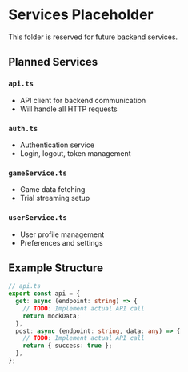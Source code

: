 # Services Placeholder

This folder is reserved for future backend services.

## Planned Services

### `api.ts`

- API client for backend communication
- Will handle all HTTP requests

### `auth.ts`

- Authentication service
- Login, logout, token management

### `gameService.ts`

- Game data fetching
- Trial streaming setup

### `userService.ts`

- User profile management
- Preferences and settings

## Example Structure

```typescript
// api.ts
export const api = {
  get: async (endpoint: string) => {
    // TODO: Implement actual API call
    return mockData;
  },
  post: async (endpoint: string, data: any) => {
    // TODO: Implement actual API call
    return { success: true };
  },
};
```
